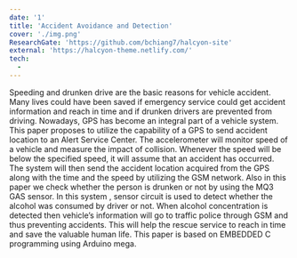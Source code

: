 ```yaml
---
date: '1'
title: 'Accident Avoidance and Detection'
cover: './img.png'
ResearchGate: 'https://github.com/bchiang7/halcyon-site'
external: 'https://halcyon-theme.netlify.com/'
tech:
  -
---
```


Speeding and drunken drive are the basic reasons for vehicle accident. Many lives could have been saved if emergency service could get accident information and reach in time and if drunken drivers are prevented from driving. Nowadays, GPS has become an integral part of a vehicle system. This paper proposes to utilize the capability of a GPS to send accident location to an Alert Service Center. The accelerometer will monitor speed of a vehicle and measure the impact of collision. Whenever the speed will be below the specified speed, it will assume that an accident has occurred. The system will then send the accident location acquired from the GPS along with the time and the speed by utilizing the GSM network. Also in this paper we check whether the person is drunken or not by using the MQ3 GAS sensor. In this system , sensor circuit is used to detect whether the alcohol was consumed by driver or not. When alcohol concentration is detected then vehicle’s information will go to traffic police through GSM and thus preventing accidents. This will help the rescue service to reach in time and save the valuable human life. This paper is based on EMBEDDED C programming using Arduino mega.
